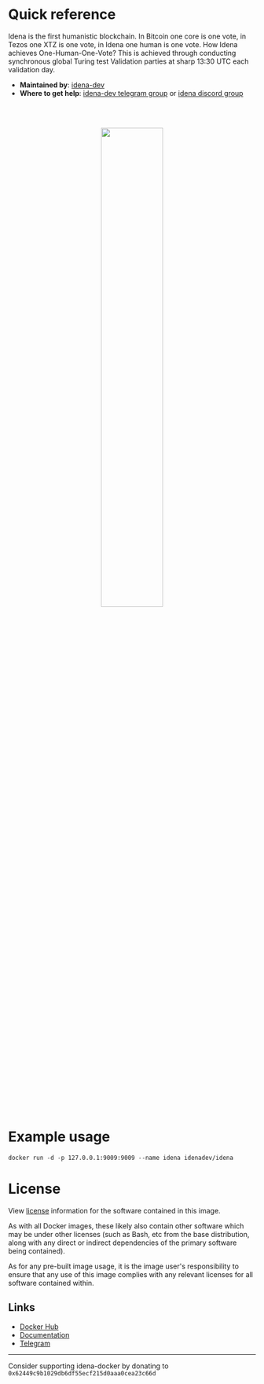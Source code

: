 # Quick reference
Idena is the first humanistic blockchain. In Bitcoin one core is one vote, in Tezos one XTZ is one vote, in Idena one human is one vote. How Idena achieves One-Human-One-Vote? This is achieved through conducting synchronous global Turing test Validation parties at sharp 13:30 UTC each validation day.

- **Maintained by**: [idena-dev](https://github.com/idena-dev)
- **Where to get help**: [idena-dev telegram group](https://t.me/idenadev) or [idena discord group](https://discord.gg/8BusRj7)

<br />
<br />
<p align="center">
  <a href="https://hub.docker.com/repository/docker/idenadev/idena" target="_blank">
    <img width="50%" src="https://github.com/idena-dev/idena-docker/blob/master/idena.png?raw=true">
  </a>
</p>
<br />
<br />

# Example usage
```
docker run -d -p 127.0.0.1:9009:9009 --name idena idenadev/idena
```

# License
View [license](https://github.com/idena-network/idena-go/blob/master/LICENSE) information for the software contained in this image.

As with all Docker images, these likely also contain other software which may be under other licenses (such as Bash, etc from the base distribution, along with any direct or indirect dependencies of the primary software being contained).

As for any pre-built image usage, it is the image user's responsibility to ensure that any use of this image complies with any relevant licenses for all software contained within.

## Links
- [Docker Hub](https://hub.docker.com/r/idenadev/idena)
- [Documentation](https://www.idena.dev/idena-docker)
- [Telegram](https://t.me/idenadev)

---

Consider supporting idena-docker by donating to `0x62449c9b1029db6df55ecf215d0aaa0cea23c66d`
